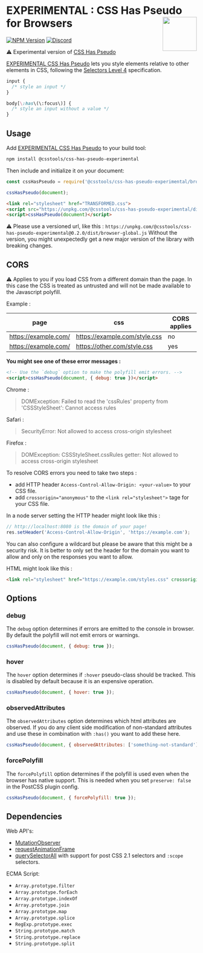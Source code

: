 # EXPERIMENTAL : CSS Has Pseudo for Browsers [<img src="http://jonathantneal.github.io/js-logo.svg" alt="" width="90" height="90" align="right">][EXPERIMENTAL CSS Has Pseudo]

[![NPM Version][npm-img]][npm-url]
[<img alt="Discord" src="https://shields.io/badge/Discord-5865F2?logo=discord&logoColor=white">][discord]

⚠️ Experimental version of [CSS Has Pseudo](https://github.com/csstools/postcss-plugins/tree/main/plugins/css-has-pseudo)

[EXPERIMENTAL CSS Has Pseudo] lets you style elements relative to other elements in CSS,
following the [Selectors Level 4] specification.

```css
input {
  /* style an input */
}

body[\:has\(\:focus\)] {
  /* style an input without a value */
}
```

## Usage

Add [EXPERIMENTAL CSS Has Pseudo] to your build tool:

```bash
npm install @csstools/css-has-pseudo-experimental
```

Then include and initialize it on your document:

```js
const cssHasPseudo = require('@csstools/css-has-pseudo-experimental/browser');

cssHasPseudo(document);
```

```html
<link rel="stylesheet" href="TRANSFORMED.css">
<script src="https://unpkg.com/@csstools/css-has-pseudo-experimental/dist/browser-global.js"></script>
<script>cssHasPseudo(document)</script>
```

⚠️ Please use a versioned url, like this : `https://unpkg.com/@csstools/css-has-pseudo-experimental@0.2.0/dist/browser-global.js`
Without the version, you might unexpectedly get a new major version of the library with breaking changes.

## CORS

⚠️ Applies to you if you load CSS from a different domain than the page.
In this case the CSS is treated as untrusted and will not be made available to the Javascript polyfill.

Example :

| page | css | CORS applies |
| --- | --- | --- |
| https://example.com/ | https://example.com/style.css | no |
| https://example.com/ | https://other.com/style.css | yes |

**You might see one of these error messages :**

```html
<!-- Use the `debug` option to make the polyfill emit errors. -->
<script>cssHasPseudo(document, { debug: true })</script>
```

Chrome :

> DOMException: Failed to read the 'cssRules' property from 'CSSStyleSheet': Cannot access rules

Safari :

> SecurityError: Not allowed to access cross-origin stylesheet

Firefox :

> DOMException: CSSStyleSheet.cssRules getter: Not allowed to access cross-origin stylesheet

To resolve CORS errors you need to take two steps :

- add HTTP header `Access-Control-Allow-Origin: <your-value>` to your CSS file.
- add `crossorigin="anonymous"` to the `<link rel="stylesheet">` tage for your CSS file.

In a node server setting the HTTP header might look like this :

```js
// http://localhost:8080 is the domain of your page!
res.setHeader('Access-Control-Allow-Origin', 'https://example.com');
```

You can also configure a wildcard but please be aware that this might be a security risk.
It is better to only set the header for the domain you want to allow and only on the responses you want to allow.

HTML might look like this :

```html
<link rel="stylesheet" href="https://example.com/styles.css" crossorigin="anonymous">
```

## Options

### debug

The `debug` option determines if errors are emitted to the console in browser.
By default the polyfill will not emit errors or warnings.

```js
cssHasPseudo(document, { debug: true });
```

### hover

The `hover` option determines if `:hover` pseudo-class should be tracked.
This is disabled by default because it is an expensive operation.

```js
cssHasPseudo(document, { hover: true });
```

### observedAttributes

The `observedAttributes` option determines which html attributes are observed.
If you do any client side modification of non-standard attributes and use these in combination with `:has()` you want to add these here.

```js
cssHasPseudo(document, { observedAttributes: ['something-not-standard'] });
```

### forcePolyfill

The `forcePolyfill` option determines if the polyfill is used even when the browser has native support.
This is needed when you set `preserve: false` in the PostCSS plugin config.

```js
cssHasPseudo(document, { forcePolyfill: true });
```

## Dependencies

Web API's:

- [MutationObserver](https://developer.mozilla.org/en-US/docs/Web/API/MutationObserver)
- [requestAnimationFrame](https://developer.mozilla.org/en-US/docs/Web/API/window/requestAnimationFrame)
- [querySelectorAll](https://developer.mozilla.org/en-US/docs/Web/API/Document/querySelectorAll) with support for post CSS 2.1 selectors and `:scope` selectors.

ECMA Script:

- `Array.prototype.filter`
- `Array.prototype.forEach`
- `Array.prototype.indexOf`
- `Array.prototype.join`
- `Array.prototype.map`
- `Array.prototype.splice`
- `RegExp.prototype.exec`
- `String.prototype.match`
- `String.prototype.replace`
- `String.prototype.split`

[discord]: https://discord.gg/bUadyRwkJS
[npm-img]: https://img.shields.io/npm/v/@csstools/css-has-pseudo-experimental.svg
[npm-url]: https://www.npmjs.com/package/@csstools/css-has-pseudo-experimental

[EXPERIMENTAL CSS Has Pseudo]: https://github.com/csstools/postcss-plugins/tree/main/experimental/css-has-pseudo
[Selectors Level 4]: https://drafts.csswg.org/selectors-4/#has
